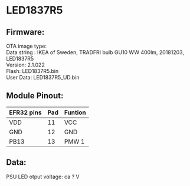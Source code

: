# LED1837R5  

## Firmware:

OTA image type:  
Data string : IKEA of Sweden, TRADFRI bulb GU10 WW 400lm, 20181203, LED1837R5  
Version: 2.1.022   
Flash: LED1837R5.bin  
User Data: LED1837R5_UD.bin  

## Module Pinout:
| EFR32 pins | Pad | Funtion |
|-|-|-|
| VDD | 11 | VCC |
| GND | 12 | GND |
| PB13 | 13 | PMW 1 |

## Data:
PSU LED otput voltage: ca ? V
